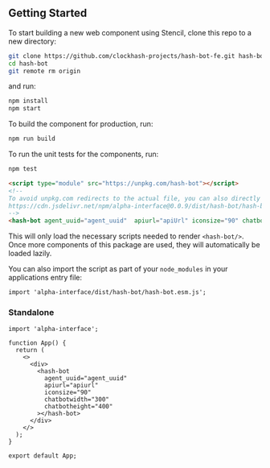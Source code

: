## Getting Started

To start building a new web component using Stencil, clone this repo to a new directory:

```bash
git clone https://github.com/clockhash-projects/hash-bot-fe.git hash-bot
cd hash-bot
git remote rm origin
```

and run:

```bash
npm install
npm start
```

To build the component for production, run:

```bash
npm run build
```

To run the unit tests for the components, run:

```bash
npm test
```


```html
<script type="module" src="https://unpkg.com/hash-bot"></script>
<!--
To avoid unpkg.com redirects to the actual file, you can also directly import:
https://cdn.jsdelivr.net/npm/alpha-interface@0.0.9/dist/hash-bot/hash-bot.esm.js
-->
<hash-bot agent_uuid="agent_uuid"  apiurl="apiUrl" iconsize="90" chatbotwidth="300" chatbotheight="400"></hash-bot>
```

This will only load the necessary scripts needed to render `<hash-bot/>`. Once more components of this package are used, they will automatically be loaded lazily.

You can also import the script as part of your `node_modules` in your applications entry file:

```tsx
import 'alpha-interface/dist/hash-bot/hash-bot.esm.js';
```

### Standalone

```tsx
import 'alpha-interface';

function App() {
  return (
    <>
      <div>
        <hash-bot
          agent_uuid="agent_uuid" 
          apiurl="apiurl"
          iconsize="90" 
          chatbotwidth="300" 
          chatbotheight="400"
        ></hash-bot>
      </div>
    </>
  );
}

export default App;
```